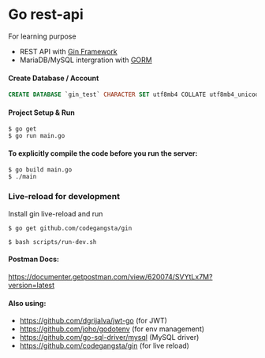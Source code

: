 # Go rest-api
For learning purpose

- REST API with [Gin Framework](https://gin-gonic.com/)
- MariaDB/MySQL intergration with [GORM](http://gorm.io/)


#### Create Database / Account
```sql
CREATE DATABASE `gin_test` CHARACTER SET utf8mb4 COLLATE utf8mb4_unicode_ci;
```

#### Project Setup & Run

```shell
$ go get
$ go run main.go
```

#### To explicitly compile the code before you run the server:

```shell
$ go build main.go
$ ./main
```

### Live-reload for development 

Install gin live-reload and run

```shell
$ go get github.com/codegangsta/gin
```
```shell
$ bash scripts/run-dev.sh
```

#### Postman Docs:
https://documenter.getpostman.com/view/620074/SVYtLx7M?version=latest

#### Also using:
- https://github.com/dgrijalva/jwt-go (for JWT)
- https://github.com/joho/godotenv (for env management)
- https://github.com/go-sql-driver/mysql (MySQL driver)
- https://github.com/codegangsta/gin (for live reload)
